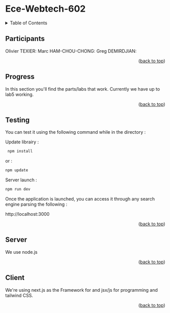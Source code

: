 # Ece-Webtech-602

<details>
  <summary>Table of Contents</summary>
  <ol>
    <li>
      <a href="#participants">Participants</a>
    </li>
    <li>
        <a href="#progress">Progress</a>
    </li>
    <li>
        <a href="#testing">Testing</a>
    </li>
    <li>
      <a href="#server">Server</a>
    </li>
    <li>
        <a href="#client">Client</a>
    </li>
  </ol>
</details>

## Participants 

Olivier TEXIER:
Marc HAM-CHOU-CHONG:
Greg DEMIRDJIAN:

<p align="right">(<a href="#readme-top">back to top</a>)</p>

## Progress

In this section you'll find the parts/labs that work. Currently we have up to lab5 working. 

<p align="right">(<a href="#readme-top">back to top</a>)</p>

## Testing 

You can test it using the following command while in the directory :

Update librairy : 
```bash
 npm install 
```
or : 
```bash
npm update 
 ```

Server launch :
```bash
npm run dev  
 ```

Once the application is launched, you can access it through any search engine parsing the following :

http://localhost:3000

<p align="right">(<a href="#readme-top">back to top</a>)</p>

## Server 

We use node.js

<p align="right">(<a href="#readme-top">back to top</a>)</p>

## Client 

We're using next.js as the Framework for and jsx/js for programming and tailwind CSS.

<p align="right">(<a href="#readme-top">back to top</a>)</p>

